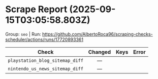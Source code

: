 # Scrape Report (2025-09-15T03:05:58.803Z)

Group: `seo`  |  Run: https://github.com/AlbertoRoca96/scraping-checks-scheduler/actions/runs/17720893361

| Check | Changed | Keys | Error |
|---|:---:|:--|:--|
| `playstation_blog_sitemap_diff` | — |  |  |
| `nintendo_us_news_sitemap_diff` | — |  |  |
